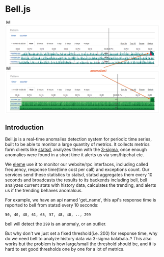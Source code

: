 Bell.js
=======

![snap](snap.png)

Introduction
------------

Bell.js is a real-time anomalies detection system for periodic time series, built
to be able to monitor a large quantity of metrics. It collects metrics form clients
like [statsd](https://github.com/etsy/statsd), analyzes them with the [3-sigma](docs/design-notes.md),
once enough anomalies were found in a short time it alerts us via sms/hipchat etc.

We [eleme](github.com/eleme) use it to monitor our website/rpc interfaces, including
called frequency, response time(time cost per call) and exceptions count. Our services
send these statistics to statsd, statsd aggregates them every 10 seconds and broadcasts
the results to its backends including bell, bell analyzes current stats with history data,
calculates the trending, and alerts us if the trending behaves anomalous.

For example, we have an api named 'get_name', this api's response time is reported to bell
from statsd every 10 seconds:

```
50, 40, 48, 61, 65, 57, 48, 40, .., 299
```

bell will detect the `299` is an anomaly, or an outlier.

But why don't we just set a fixed threshold(i.e. 200) for response time, why do we need
bell to analyze history data via 3-sigma balabala..? This also works but the problem is how
large/small the threshold should be, and it is hard to set good thresholds one by one
for a lot of metrics.
